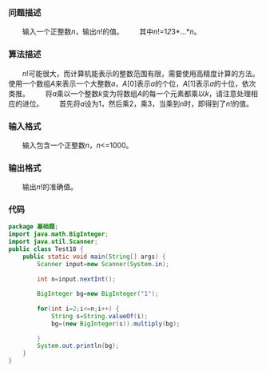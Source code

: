 ### 问题描述

　　输入一个正整数*n*，输出*n*!的值。
　　其中*n*!=1*2*3*…**n*。

### 算法描述

　　*n*!可能很大，而计算机能表示的整数范围有限，需要使用高精度计算的方法。使用一个数组*A*来表示一个大整数*a*，*A*[0]表示*a*的个位，*A*[1]表示*a*的十位，依次类推。
　　将*a*乘以一个整数*k*变为将数组*A*的每一个元素都乘以*k*，请注意处理相应的进位。
　　首先将*a*设为1，然后乘2，乘3，当乘到*n*时，即得到了*n*!的值。

### 输入格式

　　输入包含一个正整数*n*，*n*<=1000。

### 输出格式

　　输出*n*!的准确值。



### 代码

```java
package 基础题;
import java.math.BigInteger;
import java.util.Scanner;
public class Test18 {
	public static void main(String[] args) {
		Scanner input=new Scanner(System.in);
		
		int n=input.nextInt();
		
		BigInteger bg=new BigInteger("1");
		
		for(int i=2;i<=n;i++) {
			String s=String.valueOf(i);
			bg=(new BigInteger(s)).multiply(bg);
			
		}
		System.out.println(bg);
	}
}

```

